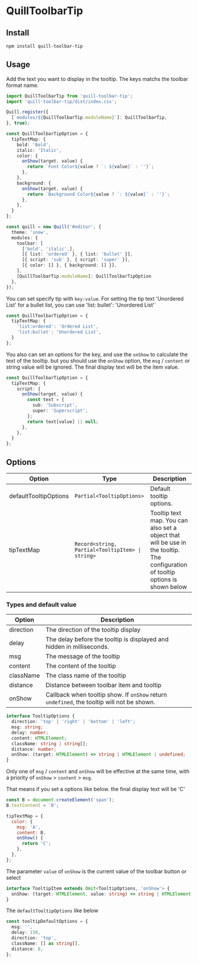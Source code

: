 # QuillToolbarTip

## Install

```bash
npm install quill-toolbar-tip
```

## Usage

Add the text you want to display in the tooltip. The keys matchs the toolbar format name.

```ts
import QuillToolbarTip from 'quill-toolbar-tip';
import 'quill-toolbar-tip/dist/index.css';

Quill.register({
  [`modules/${QuillToolbarTip.moduleName}`]: QuillToolbarTip,
}, true);

const QuillToolbarTipOption = {
  tipTextMap: {
    bold: 'Bold',
    italic: 'Italic',
    color: {
      onShow(target, value) {
        return `Font Color${value ? `: ${value}` : ''}`;
      },
    },
    background: {
      onShow(target, value) {
        return `Background Color${value ? `: ${value}` : ''}`;
      },
    },
  }
};

const quill = new Quill('#editor', {
  theme: 'snow',
  modules: {
    toolbar: [
      ['bold', 'italic',],
      [{ list: 'ordered' }, { list: 'bullet' }],
      [{ script: 'sub' }, { script: 'super' }],
      [{ color: [] }, { background: [] }],
    ],
    [QuillToolbarTip.moduleName]: QuillToolbarTipOption
  },
});
```

You can set specify tip with `key:value`. For setting the tip text 'Unordered List' for a bullet list, you can use 'list: bullet': 'Unordered List'`

```ts
const QuillToolbarTipOption = {
  tipTextMap: {
    'list:ordered': 'Ordered List',
    'list:bullet': 'Unordered List',
  }
};
```

You also can set an options for the key, and use the `onShow` to calculate the text of the tooltip. but you should use the `onShow` option, the `msg` / `content` or string value will be ignored. The final display text will be the item value.

```ts
const QuillToolbarTipOption = {
  tipTextMap: {
    script: {
      onShow(target, value) {
        const text = {
          sub: 'Subscript',
          super: 'Superscript',
        };
        return text[value] || null;
      },
    },
  }
};
```

## Options

| Option                | Type                                             | Description                                                                                                                      |
| --------------------- | ------------------------------------------------ | -------------------------------------------------------------------------------------------------------------------------------- |
| defaultTooltipOptions | `Partial<TooltipOptions>`                        | Default tooltip options.                                                                                                         |
| tipTextMap            | `Record<string, Partial<TooltipItem> \| string>` | Tooltip text map. You can also set a object that will be use in the tooltip. The configuration of tooltip options is shown below |

### Types and default value

| Option    | Description                                                                                |
| --------- | ------------------------------------------------------------------------------------------ |
| direction | The direction of the tooltip display                                                       |
| delay     | The delay before the tooltip is displayed and hidden in milliseconds.                      |
| msg       | The message of the tooltip                                                                 |
| content   | The content of the tooltip                                                                 |
| className | The class name of the tooltip                                                              |
| distance  | Distance between toolbar item and tooltip                                                  |
| onShow    | Callback when tooltip show. If `onShow` return `undefined`, the tooltip will not be shown. |

```ts
interface TooltipOptions {
  direction: 'top' | 'right' | 'bottom' | 'left';
  msg: string;
  delay: number;
  content: HTMLElement;
  className: string | string[];
  distance: number;
  onShow: (target: HTMLElement) => string | HTMLElement | undefined;
}
```

Only one of `msg` / `content` and `onShow` will be effective at the same time, with a priority of `onShow` > `content` > `msg`.

That means if you set a options like below. the final display text will be 'C'

```js
const B = document.createElement('span');
B.textContent = 'B';

tipTextMap = {
  color: {
    msg: 'A',
    content: B,
    onShow() {
      return 'C';
    },
  },
};
```

The parameter `value` of `onShow` is the current value of the toolbar button or select

```ts
interface TooltipItem extends Omit<TooltipOptions, 'onShow'> {
  onShow: (target: HTMLElement, value: string) => string | HTMLElement;
}
```

The `defaultTooltipOptions` like below

```ts
const tooltipDefaultOptions = {
  msg: '',
  delay: 150,
  direction: 'top',
  className: [] as string[],
  distance: 8,
};
```
